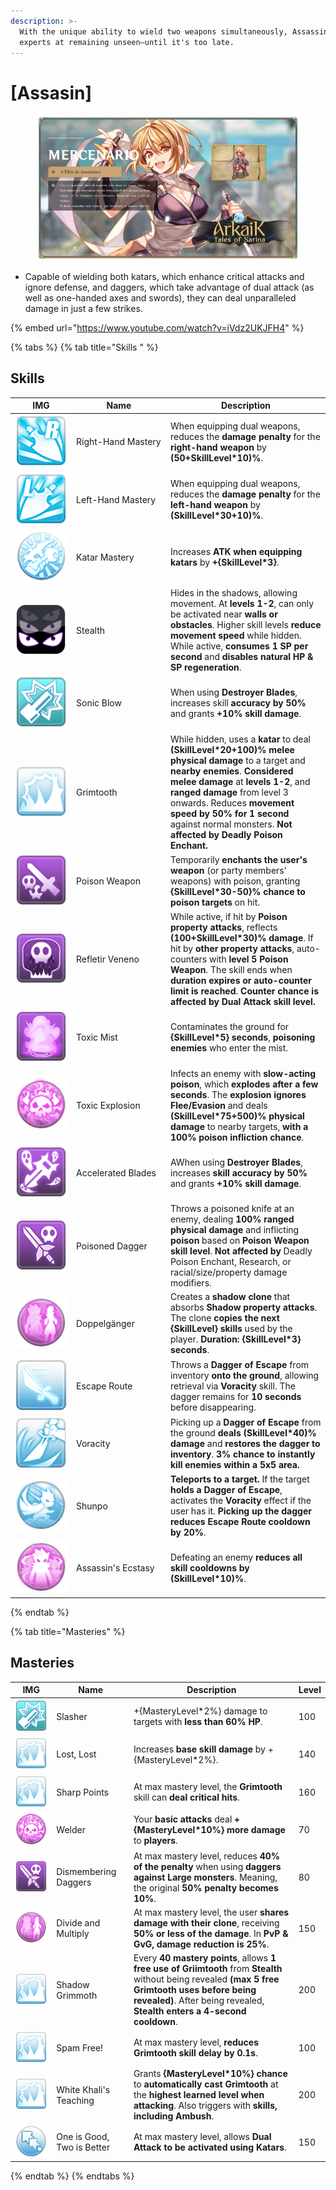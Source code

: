```yaml
---
description: >-
  With the unique ability to wield two weapons simultaneously, Assassins are
  experts at remaining unseen—until it's too late.
---
```


# \[Assasin]

<figure><img src="../../.gitbook/assets/700px-1Mercenario.png" alt=""><figcaption></figcaption></figure>

* Capable of wielding both katars, which enhance critical attacks and ignore defense, and daggers, which take advantage of dual attack (as well as one-handed axes and swords), they can deal unparalleled damage in just a few strikes.

{% embed url="https://www.youtube.com/watch?v=iVdz2UKJFH4" %}

{% tabs %}
{% tab title="Skills " %}
## **Skills**

<table><thead><tr><th width="84">IMG</th><th width="137">Name</th><th>Description</th></tr></thead><tbody><tr><td><img src="../../.gitbook/assets/132a.png" alt=""></td><td>Right-Hand Mastery</td><td>When equipping dual weapons, reduces the <strong>damage penalty</strong> for the <strong>right-hand weapon</strong> by <strong>(50+SkillLevel*10)%</strong>.</td></tr><tr><td><img src="../../.gitbook/assets/133a.png" alt=""></td><td>Left-Hand Mastery</td><td>When equipping dual weapons, reduces the <strong>damage penalty</strong> for the <strong>left-hand weapon</strong> by <strong>(SkillLevel*30+10)%</strong>.</td></tr><tr><td><img src="../../.gitbook/assets/134a.png" alt=""></td><td>Katar Mastery</td><td>Increases <strong>ATK when equipping katars</strong> by <strong>+{SkillLevel*3}</strong>.</td></tr><tr><td><img src="../../.gitbook/assets/135a.png" alt=""></td><td>Stealth</td><td>Hides in the shadows, allowing movement. At <strong>levels 1-2</strong>, can only be activated near <strong>walls or obstacles</strong>. Higher skill levels <strong>reduce movement speed</strong> while hidden. While active, <strong>consumes 1 SP per second</strong> and <strong>disables natural HP &#x26; SP regeneration</strong>.</td></tr><tr><td><img src="../../.gitbook/assets/136a.png" alt=""></td><td>Sonic Blow</td><td>When using <strong>Destroyer Blades</strong>, increases skill <strong>accuracy by 50%</strong> and grants <strong>+10% skill damage</strong>.</td></tr><tr><td><img src="../../.gitbook/assets/137a.png" alt=""></td><td>Grimtooth </td><td>While hidden, uses a <strong>katar</strong> to deal <strong>(SkillLevel*20+100)% melee physical damage</strong> to a target and <strong>nearby enemies</strong>. <strong>Considered melee damage</strong> at <strong>levels 1-2</strong>, and <strong>ranged damage</strong> from level 3 onwards. Reduces <strong>movement speed by 50% for 1 second</strong> against normal monsters. <strong>Not affected by Deadly Poison Enchant.</strong></td></tr><tr><td><img src="../../.gitbook/assets/138a.png" alt=""></td><td>Poison Weapon</td><td>Temporarily <strong>enchants the user's weapon</strong> (or party members' weapons) with poison, granting <strong>{SkillLevel*30-50}% chance to poison targets</strong> on hit.</td></tr><tr><td><img src="../../.gitbook/assets/139a.png" alt=""></td><td>Refletir Veneno</td><td>While active, if hit by <strong>Poison property attacks</strong>, reflects <strong>(100+SkillLevel*30)% damage</strong>. If hit by <strong>other property attacks</strong>, auto-counters with <strong>level 5 Poison Weapon</strong>. The skill ends when <strong>duration expires or auto-counter limit is reached</strong>. <strong>Counter chance is affected by Dual Attack skill level.</strong></td></tr><tr><td><img src="../../.gitbook/assets/140a.png" alt=""></td><td>Toxic Mist</td><td>Contaminates the ground for <strong>{SkillLevel*5} seconds</strong>, <strong>poisoning enemies</strong> who enter the mist.</td></tr><tr><td><img src="../../.gitbook/assets/141a.png" alt=""></td><td>Toxic Explosion</td><td>Infects an enemy with <strong>slow-acting poison</strong>, which <strong>explodes after a few seconds</strong>. The <strong>explosion ignores Flee/Evasion</strong> and deals <strong>(SkillLevel*75+500)% physical damage</strong> to nearby targets, <strong>with a 100% poison infliction chance</strong>.</td></tr><tr><td><img src="../../.gitbook/assets/1003a.png" alt=""></td><td>Accelerated Blades</td><td>AWhen using <strong>Destroyer Blades</strong>, increases <strong>skill accuracy by 50%</strong> and grants <strong>+10% skill damage</strong>.</td></tr><tr><td><img src="../../.gitbook/assets/1004aa.png" alt=""></td><td>Poisoned Dagger</td><td>Throws a poisoned knife at an enemy, dealing <strong>100% ranged physical damage</strong> and inflicting <strong>poison</strong> based on <strong>Poison Weapon skill level</strong>. <strong>Not affected by</strong> Deadly Poison Enchant, Research, or racial/size/property damage modifiers.</td></tr><tr><td><img src="../../.gitbook/assets/800a.png" alt=""></td><td>Doppelgänger</td><td>Creates a <strong>shadow clone</strong> that absorbs <strong>Shadow property attacks</strong>. The clone <strong>copies the next {SkillLevel} skills</strong> used by the player. <strong>Duration: {SkillLevel*3} seconds</strong>.</td></tr><tr><td><img src="../../.gitbook/assets/801a.png" alt=""></td><td>Escape Route</td><td>Throws a <strong>Dagger of Escape</strong> from inventory <strong>onto the ground</strong>, allowing retrieval via <strong>Voracity</strong> skill. The dagger remains for <strong>10 seconds</strong> before disappearing.</td></tr><tr><td><img src="../../.gitbook/assets/802a.png" alt=""></td><td>Voracity</td><td>Picking up a <strong>Dagger of Escape</strong> from the ground <strong>deals (SkillLevel*40)% damage</strong> and <strong>restores the dagger to inventory</strong>. <strong>3% chance to instantly kill enemies within a 5x5 area.</strong></td></tr><tr><td><img src="../../.gitbook/assets/803a.png" alt=""></td><td>Shunpo</td><td><strong>Teleports to a target.</strong> If the target <strong>holds a Dagger of Escape</strong>, activates the <strong>Voracity</strong> effect if the user has it. <strong>Picking up the dagger reduces Escape Route cooldown by 20%</strong>.</td></tr><tr><td><img src="../../.gitbook/assets/804a.png" alt=""></td><td>Assassin's Ecstasy</td><td>Defeating an enemy <strong>reduces all skill cooldowns by (SkillLevel*10)%</strong>.</td></tr></tbody></table>
{% endtab %}

{% tab title="Masteries" %}
## Masteries

<table><thead><tr><th width="84">IMG</th><th width="127">Name</th><th width="383">Description	</th><th>Level</th></tr></thead><tbody><tr><td><img src="../../.gitbook/assets/136a.png" alt=""></td><td>Slasher</td><td>+{MasteryLevel*2%} damage to targets with <strong>less than 60% HP</strong>.</td><td>100</td></tr><tr><td><img src="../../.gitbook/assets/137a.png" alt=""></td><td>Lost, Lost</td><td>Increases <strong>base skill damage</strong> by +{MasteryLevel*2%}.</td><td>140</td></tr><tr><td><img src="../../.gitbook/assets/137a.png" alt=""></td><td>Sharp Points</td><td>At max mastery level, the <strong>Grimtooth</strong> skill can <strong>deal critical hits</strong>.</td><td>160</td></tr><tr><td><img src="../../.gitbook/assets/141a.png" alt=""></td><td>Welder</td><td>Your <strong>basic attacks</strong> deal <strong>+{MasteryLevel*10%} more damage</strong> to <strong>players</strong>.</td><td>70</td></tr><tr><td><img src="../../.gitbook/assets/1004aa.png" alt=""></td><td>Dismembering Daggers</td><td>At max mastery level, reduces <strong>40% of the penalty</strong> when using <strong>daggers against Large monsters</strong>. Meaning, the original <strong>50% penalty becomes 10%</strong>.</td><td>80</td></tr><tr><td><img src="../../.gitbook/assets/image (265).png" alt="" data-size="original"></td><td>Divide and Multiply</td><td>At max mastery level, the user <strong>shares damage with their clone</strong>, receiving <strong>50% or less of the damage</strong>. In <strong>PvP &#x26; GvG, damage reduction is 25%</strong>.</td><td>150</td></tr><tr><td><img src="../../.gitbook/assets/image (266).png" alt="" data-size="original"></td><td>Shadow Grimmoth</td><td>Every <strong>40 mastery points</strong>, allows <strong>1 free use of Griimtooth</strong> from <strong>Stealth</strong> without being revealed <strong>(max 5 free Grimtooth uses before being revealed)</strong>. After being revealed, <strong>Stealth enters a 4-second cooldown</strong>.</td><td>200</td></tr><tr><td><img src="../../.gitbook/assets/image (267).png" alt="" data-size="original"></td><td>Spam Free!</td><td>At max mastery level, <strong>reduces Grimtooth skill delay by 0.1s</strong>.</td><td>100</td></tr><tr><td><img src="../../.gitbook/assets/image (268).png" alt="" data-size="original"></td><td>White Khali's Teaching</td><td>Grants <strong>{MasteryLevel*10%} chance</strong> to <strong>automatically cast Grimtooth</strong> at the <strong>highest learned level when attacking</strong>. Also triggers with <strong>skills, including Ambush</strong>.</td><td>200</td></tr><tr><td><img src="../../.gitbook/assets/image (269).png" alt="" data-size="original"></td><td>One is Good, Two is Better</td><td>At max mastery level, allows <strong>Dual Attack to be activated using Katars</strong>.</td><td>150</td></tr></tbody></table>
{% endtab %}
{% endtabs %}
